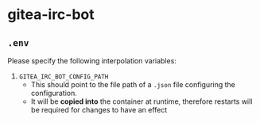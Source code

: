 gitea-irc-bot
=============

## `.env`

Please specify the following interpolation variables:

1. `GITEA_IRC_BOT_CONFIG_PATH`
	* This should point to the file path of a `.json`
	file configuring the configuration.
	* It will be **copied into** the container at runtime,
	therefore restarts will be required for changes to have
	an effect
